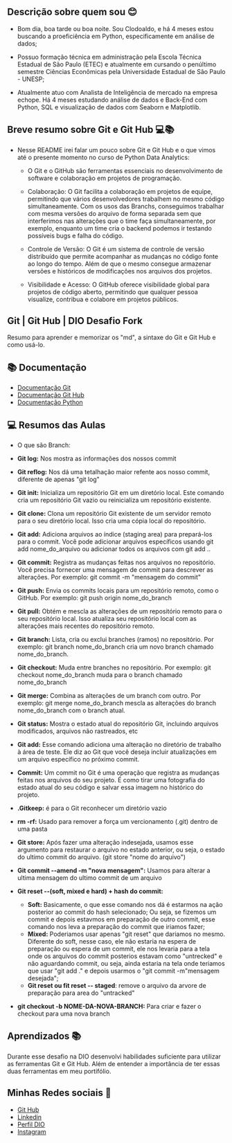 
## Descrição sobre quem sou 😊

- Bom dia, boa tarde ou boa noite. Sou Clodoaldo, e há 4 meses estou buscando a proeficiência em Python, especificamente em análise de dados;

- Possuo formação técnica em administração pela Escola Técnica Estadual de São Paulo (ETEC) e atualmente em cursando o penúltimo semestre Ciências Econômicas pela Universidade Estadual de São Paulo - UNESP;

- Atualmente atuo com Analista de Inteligência de mercado na empresa echope. Há 4 meses estudando análise de dados e Back-End com Python, SQL e visualização de dados com Seaborn e Matplotlib.



## Breve resumo sobre Git e Git Hub 💻📚

- Nesse README irei falar um pouco sobre Git e Git Hub e o que vimos até o presente momento no curso de Python Data Analytics:

  - O Git e o GitHub são ferramentas essenciais no desenvolvimento de software e colaboração em projetos de programação.

  - Colaboração: O Git facilita a colaboração em projetos de equipe, permitindo que vários desenvolvedores trabalhem no mesmo código simultaneamente. Com os usos das Branchs, conseguimos trabalhar com mesma versões do arquivo de forma separada sem que interferimos nas alterações que o time faça simultaneamente, por exemplo, enquanto um time cria o backend podemos ir testando possíveis bugs e falha do código.

  - Controle de Versão: O Git é um sistema de controle de versão distribuído que permite acompanhar as mudanças no código fonte ao longo do tempo. Além de que o mesmo consegue armazenar versões e históricos de modificações nos arquivos dos projetos.

  - Visibilidade e Acesso: O GitHub oferece visibilidade global para projetos de código aberto, permitindo que qualquer pessoa visualize, contribua e colabore em projetos públicos.
## Git | Git Hub | DIO Desafio Fork

Resumo para aprender e memorizar os "md", a sintaxe do Git e Git Hub e como usá-lo.

## 📚 Documentação
- [Documentação Git](https://git-scm.com/docs/git/pt_BR)
- [Documentação Git Hub](https://docs.github.com/pt)
- [Documentação Python](https://docs.python.org/pt-br/3.12/tutorial/)

## 💻 Resumos das Aulas

- O que são Branch:

- **Git log:** Nos mostra as informações dos nossos commit

- **Git reflog:** Nos dá uma tetalhação maior refente aos nosso commit, diferente de apenas "git log"

- **Git init:** Inicializa um repositório Git em um diretório local. Este comando cria um repositório Git vazio ou reinicializa um repositório existente.

- **Git clone:** Clona um repositório Git existente de um servidor remoto para o seu diretório local. Isso cria uma cópia local do repositório.

- **Git add:** Adiciona arquivos ao índice (staging area) para prepará-los para o commit. Você pode adicionar arquivos específicos usando git add nome_do_arquivo ou adicionar todos os arquivos com git add ..

- **Git commit:** Registra as mudanças feitas nos arquivos no repositório. Você precisa fornecer uma mensagem de commit para descrever as alterações. Por exemplo: git commit -m "mensagem do commit"

- **Git push:** Envia os commits locais para um repositório remoto, como o GitHub. Por exemplo: git push origin nome_do_branch

- **Git pull:** Obtém e mescla as alterações de um repositório remoto para o seu repositório local. Isso atualiza seu repositório local com as alterações mais recentes do repositório remoto.

- **Git branch:** Lista, cria ou exclui branches (ramos) no repositório. Por exemplo: git branch nome_do_branch cria um novo branch chamado nome_do_branch.

- **Git checkout:** Muda entre branches no repositório. Por exemplo: git checkout nome_do_branch muda para o branch chamado nome_do_branch

- **Git merge:** Combina as alterações de um branch com outro. Por exemplo: git merge nome_do_branch mescla as alterações do branch nome_do_branch com o branch atual.

- **Git status:** Mostra o estado atual do repositório Git, incluindo arquivos modificados, arquivos não rastreados, etc

- **Git add:** Esse comando adiciona uma alteração no diretório de trabalho à área de teste. Ele diz ao Git que você deseja incluir atualizações em um arquivo específico no próximo commit.

- **Commit:** Um commit no Git é uma operação que registra as mudanças feitas nos arquivos do seu projeto. É como tirar uma fotografia do estado atual do seu código e salvar essa imagem no histórico do projeto.

- **.Gitkeep:** é para o Git reconhecer um diretório vazio

- **rm -rf:** Usado para remover a força um vercionamento (.git) dentro de uma pasta

- **Git store:** Após fazer uma alteração indesejada, usamos esse argumento para restaurar o arquivo no estado anterior, ou seja, o estado do ultimo commit do arquivo. (git store "nome do arquivo")

- **Git commit --amend -m "nova mensagem":** Usamos para alterar a ultima mensagem do ultimo commit de um arquivo

- **Git reset --(soft, mixed e hard) + hash do commit:**
  - **Soft:** Basicamente, o que esse comando nos dá é estarmos na ação posterior ao commit do hash selecionado; Ou seja, se fizemos um commit e depois estavmos em preparação de outro commit, esse comando nos leva a preparação do commit que iriamos fazer;
  - **Mixed:** Poderiamos usar apenas "git reset" que dariamos no mesmo. Diferente do soft, nesse caso, ele não estaria na espera de preparação ou espera de um commit, ele nos levaria para a tela onde os arquivos do commit posterios estavam como "untrecked" e não aguardando commit, ou seja, ainda estaria na tela onde teriamos que usar "git add ." e depois  usarmos o "git commit -m"mensagem desejada";
  - **Git reset <file> ou fit reset -- staged<file>**: remove o arquivo da arvore de preparação para area do "untracked"

- **git checkout -b NOME-DA-NOVA-BRANCH:** Para criar e fazer o checkout para uma nova branch
## Aprendizados 📚

Durante esse desafio na DIO desenvolvi habilidades suficiente para utilizar as ferramentas Git e Git Hub. Além de entender a importância de ter essas duas ferramentas em meu portifólio. 


## Minhas Redes sociais 🔗

- [Git Hub ](https://github.com/JuTsgo01)
- [Linkedin](https://www.linkedin.com/in/clodoaldo-lucio-53a9701b3/)
- [Perfil DIO](https://web.dio.me/users/clodoaldoulias?tab=achievements)
- [Instagram](https://www.instagram.com/juninho_lucio/)
